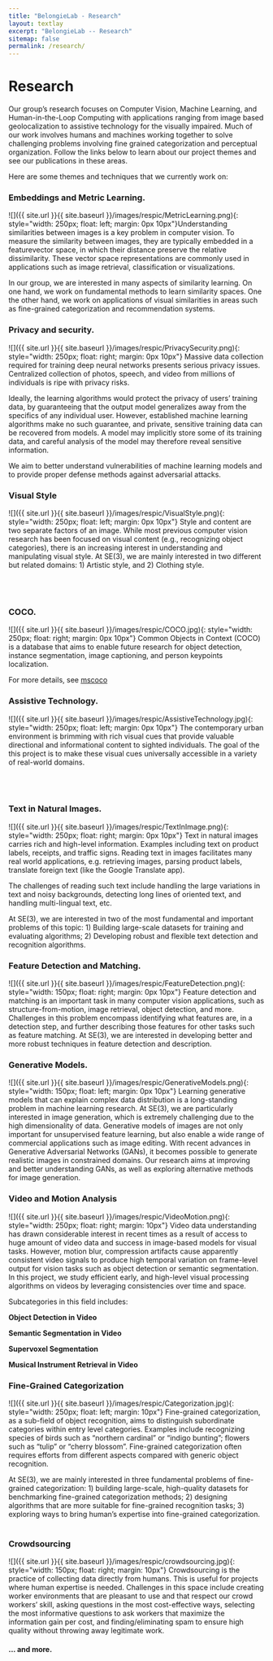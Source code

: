 ```yaml
---
title: "BelongieLab - Research"
layout: textlay
excerpt: "BelongieLab -- Research"
sitemap: false
permalink: /research/
---
```


# Research #

Our group’s research focuses on Computer Vision, Machine Learning, and Human-in-the-Loop Computing with applications ranging from image based geolocalization to assistive technology for the visually impaired. Much of our work involves humans and machines working together to solve challenging problems involving fine grained categorization and perceptual organization. Follow the links below to learn about our project themes and see our publications in these areas.

Here are some themes and techniques that we currently work on:

### Embeddings and  Metric Learning. ### 
![]({{ site.url }}{{ site.baseurl }}/images/respic/MetricLearning.png){: style="width: 250px; float: left; margin: 0px 10px"}Understanding similarities between images is a key problem in computer vision. To measure the similarity between images, they are typically embedded in a featurevector space, in which their distance preserve the relative dissimilarity. These vector space representations are commonly used in applications such as image retrieval, classification or visualizations.

In our group, we are interested in many aspects of similarity learning. On one hand, we work on fundamental methods to learn similarity spaces. One the other hand, we work on applications of visual similarities in areas such as fine-grained categorization and recommendation systems. 


### Privacy and security. ###
![]({{ site.url }}{{ site.baseurl }}/images/respic/PrivacySecurity.png){: style="width: 250px; float: right; margin: 0px  10px"}
Massive data collection required for training deep neural networks presents serious privacy issues. Centralized collection of photos, speech, and video from millions of individuals is ripe with privacy risks. 

Ideally, the learning algorithms would protect the privacy of users’ training data, by guaranteeing that the output model generalizes away from the specifics of any individual user. 
However, established machine learning algorithms make no such guarantee, and private, sensitive training data can be recovered from models. A model may implicitly store some of its training data, and careful analysis of the model may therefore reveal sensitive information. 

We aim to better understand vulnerabilities of machine learning models and to provide proper defense methods against adversarial attacks.

### Visual Style ###
![]({{ site.url }}{{ site.baseurl }}/images/respic/VisualStyle.png){: style="width: 250px; float: left; margin: 0px  10px"}
Style and content are two separate factors of an image. While most previous computer vision research has been focused on visual content (e.g., recognizing object categories), there is an increasing interest in understanding and manipulating visual style. At SE(3), we are mainly interested in two different but related domains: 1) Artistic style, and 2) Clothing style.<br/><br/><br/><br/>


### COCO. ###
![]({{ site.url }}{{ site.baseurl }}/images/respic/COCO.jpg){: style="width: 250px; float: right; margin: 0px  10px"}
Common Objects in Context (COCO) is a database that aims to enable future research for object detection, instance segmentation, image captioning, and person keypoints localization.

For more details, see [mscoco](https://cocodataset.org) 

### Assistive Technology. ###
![]({{ site.url }}{{ site.baseurl }}/images/respic/AssistiveTechnology.jpg){: style="width: 250px; float: left; margin: 0px 10px"}
The contemporary urban environment is brimming with rich visual cues that provide valuable directional and informational content to sighted individuals. The goal of the this project is to make these visual cues universally accessible in a variety of real-world domains. <br/><br/><br/><br/>

### Text in Natural Images. ###  
![]({{ site.url }}{{ site.baseurl }}/images/respic/TextInImage.png){: style="width: 250px; float: right; margin: 0px 10px"}
Text in natural images carries rich and high-level information. Examples including text on product labels, receipts, and traffic signs. Reading text in images facilitates many real world applications, e.g. retrieving images, parsing product labels, translate foreign text (like the Google Translate app).

The challenges of reading such text include handling the large variations in text and noisy backgrounds, detecting long lines of oriented text, and handling multi-lingual text, etc.

At SE(3), we are interested in two of the most fundamental and important problems of this topic: 1) Building large-scale datasets for training and evaluating algorithms; 2) Developing robust and flexible text detection and recognition algorithms.


### Feature Detection and Matching. ###
![]({{ site.url }}{{ site.baseurl }}/images/respic/FeatureDetection.png){: style="width: 150px; float: right; margin: 0px 10px"}
Feature detection and matching is an important task in many computer vision applications, such as structure-from-motion, image retrieval, object detection, and more. Challenges in this problem encompass identifying what features are, in a detection step, and further describing those features for other tasks such as feature matching. At SE(3), we are interested in developing better and more robust techniques in feature detection and description.

### Generative Models. ###
![]({{ site.url }}{{ site.baseurl }}/images/respic/GenerativeModels.png){: style="width: 150px; float: left; margin: 0px 10px"}
Learning generative models that can explain complex data distribution is a long-standing problem in machine learning research. At SE(3), we are particularly interested in image generation, which is extremely challenging due to the high dimensionality of data. Generative models of images are not only important for unsupervised feature learning, but also enable a wide range of commercial applications such as image editing. With recent advances in Generative Adversarial Networks (GANs), it becomes possible to generate realistic images in constrained domains. Our research aims at improving and better understanding GANs, as well as exploring alternative methods for image generation.



### Video and Motion Analysis ###
![]({{ site.url }}{{ site.baseurl }}/images/respic/VideoMotion.png){: style="width: 250px; float: right; margin: 10px"}
Video data understanding has drawn considerable interest in recent times as a result of access to huge amount of video data and success in image-based models for visual tasks. However, motion blur, compression artifacts cause apparently consistent video signals to produce high temporal variation on frame-level output for vision tasks such as object detection or semantic segmentation. In this project, we study efficient early, and high-level visual processing algorithms on videos by leveraging consistencies over time and space. 

Subcategories in this field includes:

**Object Detection in Video**

**Semantic Segmentation in Video**

**Supervoxel Segmentation**

**Musical Instrument Retrieval in Video**



### Fine-Grained Categorization ###
![]({{ site.url }}{{ site.baseurl }}/images/respic/Categorization.jpg){: style="width: 250px; float: left; margin: 10px"}
Fine-grained categorization, as a sub-field of object recognition, aims to distinguish subordinate categories within entry level categories. Examples include recognizing species of birds such as “northern cardinal” or  “indigo bunting”; flowers such as “tulip” or “cherry blossom”. Fine-grained categorization often requires efforts from different aspects compared with generic object recognition.

At SE(3), we are mainly interested in three fundamental problems of fine-grained categorization: 1) building large-scale, high-quality datasets for benchmarking fine-grained categorization methods; 2) designing algorithms that are more suitable for fine-grained recognition tasks; 3) exploring ways to bring human’s expertise into fine-grained categorization.
<br><br>

### Crowdsourcing ###
![]({{ site.url }}{{ site.baseurl }}/images/respic/crowdsourcing.jpg){: style="width: 150px; float: right; margin: 10px"}
Crowdsourcing is the practice of collecting data directly from humans. This is useful for projects where human expertise is needed. Challenges in this space include creating worker environments that are pleasant to use and that respect our crowd workers’ skill, asking questions in the most cost-effective ways, selecting the most informative questions to ask workers that maximize the information gain per cost, and finding/eliminating spam to ensure high quality without throwing away legitimate work.

#### ... and more.
